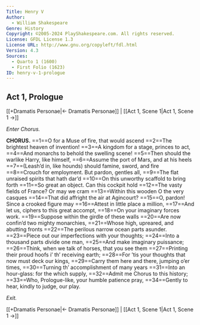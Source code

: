 ```yaml
---
Title: Henry V
Author: 
  - William Shakespeare
Genre: History
Copyright: ©2005-2024 PlayShakespeare.com. All rights reserved.
License: GFDL License 1.3
License URL: http://www.gnu.org/copyleft/fdl.html
Version: 4.3
Sources:
  - Quarto 1 (1600)
  - First Folio (1623)
ID: henry-v-1-prologue
---
```


## Act 1, Prologue
[[+Dramatis Personae|← Dramatis Personae]] | [[Act 1, Scene 1|Act 1, Scene 1 →]]


*Enter Chorus.*

**CHORUS.**
==1==O for a Muse of fire, that would ascend
==2==The brightest heaven of invention!
==3==A kingdom for a stage, princes to act,
==4==And monarchs to behold the swelling scene!
==5==Then should the warlike Harry, like himself,
==6==Assume the port of Mars, and at his heels
==7==(Leash’d in, like hounds) should famine, sword, and fire
==8==Crouch for employment. But pardon, gentles all,
==9==The flat unraised spirits that hath dar’d
==10==On this unworthy scaffold to bring forth
==11==So great an object. Can this cockpit hold
==12==The vasty fields of France? Or may we cram
==13==Within this wooden O the very casques
==14==That did affright the air at Agincourt?
==15==O, pardon! Since a crooked figure may
==16==Attest in little place a million,
==17==And let us, ciphers to this great accompt,
==18==On your imaginary forces work.
==19==Suppose within the girdle of these walls
==20==Are now confin’d two mighty monarchies,
==21==Whose high, upreared, and abutting fronts
==22==The perilous narrow ocean parts asunder.
==23==Piece out our imperfections with your thoughts;
==24==Into a thousand parts divide one man,
==25==And make imaginary puissance;
==26==Think, when we talk of horses, that you see them
==27==Printing their proud hoofs i’ th’ receiving earth;
==28==For ’tis your thoughts that now must deck our kings,
==29==Carry them here and there, jumping o’er times,
==30==Turning th’ accomplishment of many years
==31==Into an hour-glass: for the which supply,
==32==Admit me Chorus to this history;
==33==Who, Prologue-like, your humble patience pray,
==34==Gently to hear, kindly to judge, our play.


*Exit.*

[[+Dramatis Personae|← Dramatis Personae]] | [[Act 1, Scene 1|Act 1, Scene 1 →]]
